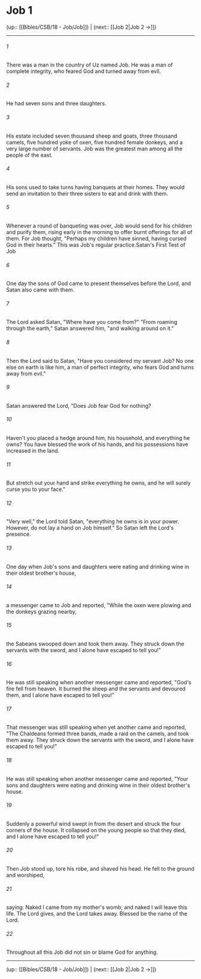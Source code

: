 # Job 1

(up:: [[Bibles/CSB/18 - Job/Job]]) | (next:: [[Job 2|Job 2 →]])

***


###### 1 
There was a man in the country of Uz named Job. He was a man of complete integrity, who feared God and turned away from evil. 

###### 2 
He had seven sons and three daughters. 

###### 3 
His estate included seven thousand sheep and goats, three thousand camels, five hundred yoke of oxen, five hundred female donkeys, and a very large number of servants. Job was the greatest man among all the people of the east. 

###### 4 
His sons used to take turns having banquets at their homes. They would send an invitation to their three sisters to eat and drink with them. 

###### 5 
Whenever a round of banqueting was over, Job would send for his children and purify them, rising early in the morning to offer burnt offerings for all of them. For Job thought, "Perhaps my children have sinned, having cursed God in their hearts." This was Job's regular practice.Satan's First Test of Job 

###### 6 
One day the sons of God came to present themselves before the Lord, and Satan also came with them. 

###### 7 
The Lord asked Satan, "Where have you come from?" "From roaming through the earth," Satan answered him, "and walking around on it." 

###### 8 
Then the Lord said to Satan, "Have you considered my servant Job? No one else on earth is like him, a man of perfect integrity, who fears God and turns away from evil." 

###### 9 
Satan answered the Lord, "Does Job fear God for nothing? 

###### 10 
Haven't you placed a hedge around him, his household, and everything he owns? You have blessed the work of his hands, and his possessions have increased in the land. 

###### 11 
But stretch out your hand and strike everything he owns, and he will surely curse you to your face." 

###### 12 
"Very well," the Lord told Satan, "everything he owns is in your power. However, do not lay a hand on Job himself." So Satan left the Lord's presence. 

###### 13 
One day when Job's sons and daughters were eating and drinking wine in their oldest brother's house, 

###### 14 
a messenger came to Job and reported, "While the oxen were plowing and the donkeys grazing nearby, 

###### 15 
the Sabeans swooped down and took them away. They struck down the servants with the sword, and I alone have escaped to tell you!" 

###### 16 
He was still speaking when another messenger came and reported, "God's fire fell from heaven. It burned the sheep and the servants and devoured them, and I alone have escaped to tell you!" 

###### 17 
That messenger was still speaking when yet another came and reported, "The Chaldeans formed three bands, made a raid on the camels, and took them away. They struck down the servants with the sword, and I alone have escaped to tell you!" 

###### 18 
He was still speaking when another messenger came and reported, "Your sons and daughters were eating and drinking wine in their oldest brother's house. 

###### 19 
Suddenly a powerful wind swept in from the desert and struck the four corners of the house. It collapsed on the young people so that they died, and I alone have escaped to tell you!" 

###### 20 
Then Job stood up, tore his robe, and shaved his head. He fell to the ground and worshiped, 

###### 21 
saying: Naked I came from my mother's womb, and naked I will leave this life. The Lord gives, and the Lord takes away. Blessed be the name of the Lord. 

###### 22 
Throughout all this Job did not sin or blame God for anything.

***

(up:: [[Bibles/CSB/18 - Job/Job]]) | (next:: [[Job 2|Job 2 →]])
